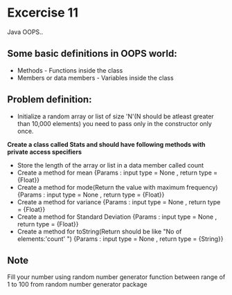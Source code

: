 # Excercise 11

Java OOPS..

## Some basic definitions in OOPS world:

* Methods - Functions inside the class
* Members or data members - Variables inside the class

## Problem definition:

- Initialize a random array or list of size 'N'(N should be atleast greater than 10,000 elements) you need to pass only in the constructor only once.

**Create a class called Stats and should have following methods with private access specifiers**
- Store the length of the array or list in a data member called count
- Create a method for mean {Params : input type = None , return type = {Float}} 
- Create a method for mode(Return the value with maximum frequency) {Params : input type = None , return type = {Float}}
- Create a method for variance {Params : input type = None , return type = {Float}}
- Create a method for Standard Deviation {Params : input type = None , return type = {Float}}
- Create a method for toString(Return should be like "No of elements:'count' ") {Params : input type = None , return type = {String}}

## Note
Fill your number using random number generator function between range of 1 to 100 from random number generator package



